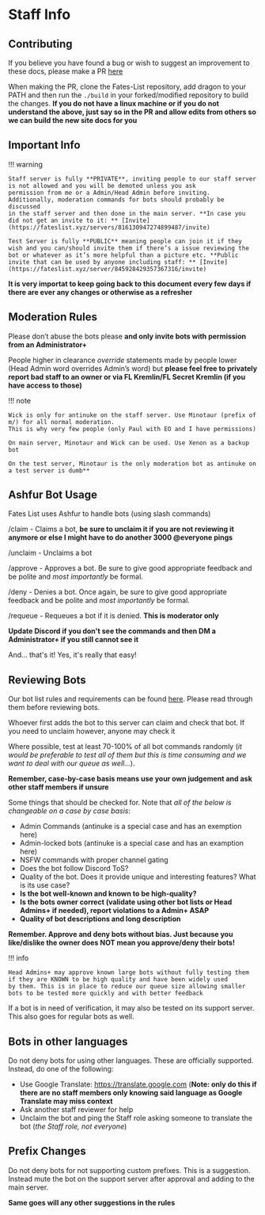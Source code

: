 # Staff Info

## Contributing

If you believe you have found a bug or wish to suggest an improvement to these docs, please make a PR [here](https://github.com/Fates-List/apidocs)

When making the PR, clone the Fates-List repository, add dragon to your PATH and then run the `./build` in your forked/modified repository to build
the changes. **If you do not have a linux machine or if you do not understand the above, just say so in the PR and allow edits from others so we can
build the new site docs for you**

## Important Info

!!! warning

    Staff server is fully **PRIVATE**, inviting people to our staff server is not allowed and you will be demoted unless you ask 
    permission from me or a Admin/Head Admin before inviting. Additionally, moderation commands for bots should probably be discussed 
    in the staff server and then done in the main server. **In case you did not get an invite to it: ** [Invite](https://fateslist.xyz/servers/816130947274899487/invite)

    Test Server is fully **PUBLIC** meaning people can join it if they wish and you can/should invite them if there’s a issue reviewing the bot or whatever as it’s more helpful than a picture etc. **Public invite that can be used by anyone including staff: ** [Invite](https://fateslist.xyz/server/845928429357367316/invite)


**It is very importat to keep going back to this document every few days if there are ever any changes or otherwise as a refresher**

## Moderation Rules

Please don’t abuse the bots please **and only invite bots with permission from an Administrator+**

People higher in clearance *override* statements made by people lower (Head Admin word overrides Admin’s word) 
but **please feel free to privately report bad staff to an owner or via FL Kremlin/FL Secret Kremlin (if you have access to those)**

!!! note

    Wick is only for antinuke on the staff server. Use Minotaur (prefix of m/) for all normal moderation.
    This is why very few people (only Paul with EO and I have permissions)

    On main server, Minotaur and Wick can be used. Use Xenon as a backup bot

    On the test server, Minotaur is the only moderation bot as antinuke on a test server is dumb**

## Ashfur Bot Usage

Fates List uses Ashfur to handle bots (using slash commands)

/claim - Claims a bot, **be sure to unclaim it if you are not reviewing it anymore or else I might have to do another 3000 @everyone pings**

/unclaim - Unclaims a bot

/approve - Approves a bot. Be sure to give good appropriate feedback and be polite and *most importantly* be formal.

/deny - Denies a bot. Once again, be sure to give good appropriate feedback and be polite and *most importantly* be formal.

/requeue - Requeues a bot if it is denied. **This is moderator only**

**Update Discord if you don't see the commands and then DM a Administrator+ if you still cannot see it**

And... that's it! Yes, it's really that easy!

## Reviewing Bots

Our bot list rules and requirements can be found [here](https://fateslist.xyz/fates/rules). Please read through them before reviewing 
bots.

Whoever first adds the bot to this server can claim and check that bot. If you need to unclaim however, anyone may check it

Where possible, test at least 70-100% of all bot commands randomly (*it would be preferable to test all of them but this is time consuming 
and we want to deal with our queue as well...*).

**Remember, case-by-case basis means use your own judgement and ask other staff members if unsure**

Some things that should be checked for. Note that *all of the below is changeable on a case by case basis*:

- Admin Commands (antinuke is a special case and has an exemption here)
- Admin-locked bots (antinuke is a special case and has an examption here)
- NSFW commands with proper channel gating
- Does the bot follow Discord ToS?
- Quality of the bot. Does it provide unique and interesting features? What is its use case?
- **Is the bot well-known and known to be high-quality?**
- **Is the bots owner correct (validate using other bot lists or Head Admins+ if needed), report violations to a Admin+ ASAP**
- **Quality of bot descriptions and long description**

**Remember. Approve and deny bots without bias. Just because you like/dislike the owner does NOT mean you approve/deny their bots!**


!!! info

    Head Admins+ may approve known large bots without fully testing them if they are KNOWN to be high quality and have been widely used 
    by them. This is in place to reduce our queue size allowing smaller bots to be tested more quickly and with better feedback


If a bot is in need of verification, it may also be tested on its support server. This also goes for regular bots as well.

## Bots in other languages

Do not deny bots for using other languages. These are officially supported. Instead, do one of the following:

- Use Google Translate: https://translate.google.com (**Note: only do this if there are no staff members only knowing said language as Google
Translate may miss context**
- Ask another staff reviewer for help
- Unclaim the bot and ping the Staff role asking someone to translate the bot (*the Staff role, not everyone*)

## Prefix Changes

Do not deny bots for not supporting custom prefixes. This is a suggestion. Instead mute the bot on the support server after approval and adding to the
main server.

**Same goes will any other suggestions in the rules**
